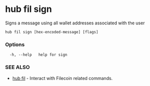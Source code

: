# hub fil sign

Signs a message using all wallet addresses associated with the user

```
hub fil sign [hex-encoded-message] [flags]
```

### Options

```
  -h, --help   help for sign
```

### SEE ALSO

* [hub fil](hub_fil.md)	 - Interact with Filecoin related commands.
